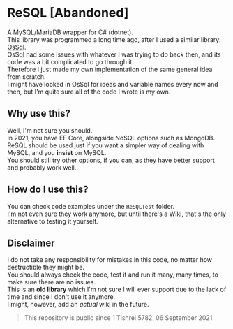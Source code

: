 # ReSQL [Abandoned]
A MySQL/MariaDB wrapper for C# (dotnet).<br>
This library was programmed a long time ago, after I used a similar library: <a href="https://github.com/oversight-group/ossql">OsSql</a>.<br>
OsSql had some issues with whatever I was trying to do back then, and its code was a bit complicated to go through it.<br>
Therefore I just made my own implementation of the same general idea from scratch.<br>
I might have looked in OsSql for ideas and variable names every now and then, but I'm quite sure all of the code I wrote is my own.<br>

## Why use this?
Well, I'm not sure you should.<br>
In 2021, you have EF Core, alongside NoSQL options such as MongoDB.<br>
ReSQL should be used just if you want a simpler way of dealing with MySQL, and you **insist** on MySQL.<br>
You should still try other options, if you can, as they have better support and probably work well.

## How do I use this?
You can check code examples under the `ReSQLTest` folder.<br>
I'm not even sure they work anymore, but until there's a Wiki, that's the only alternative to testing it yourself.

## Disclaimer
I do not take any responsibility for mistakes in this code, no matter how destructible they might be.<br>
You should always check the code, test it and run it many, many times, to make sure there are no issues.<br>
This is an **old library** which I'm not sure I will ever support due to the lack of time and since I don't use it anymore.<br>
I might, however, add an *actual* wiki in the future.

> This repository is public since 1 Tishrei 5782, 06 September 2021.
